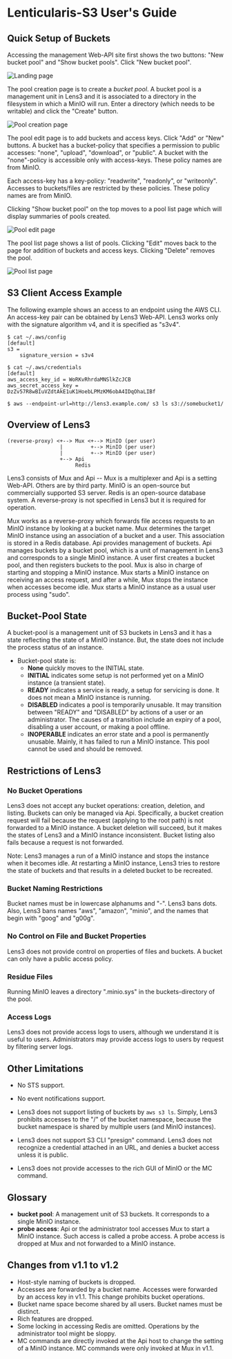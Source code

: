 # Lenticularis-S3 User's Guide

## Quick Setup of Buckets

Accessing the management Web-API site first shows the two buttons:
"New bucket pool" and "Show bucket pools".  Click "New bucket pool".

![Landing page](ug1.jpg)

The pool creation page is to create a _bucket pool_.  A bucket pool is
a management unit in Lens3 and it is associated to a directory in the
filesystem in which a MinIO will run.  Enter a directory (which needs
to be writable) and click the "Create" button.

![Pool creation page](ug2.jpg)

The pool edit page is to add buckets and access keys.  Click "Add" or
"New" buttons.  A bucket has a bucket-policy that specifies a
permission to public accesses: "none", "upload", "download", or
"public".  A bucket with the "none"-policy is accessible only with
access-keys.  These policy names are from MinIO.

Each access-key has a key-policy: "readwrite", "readonly", or
"writeonly".  Accesses to buckets/files are restricted by these
policies.  These policy names are from MinIO.

Clicking "Show bucket pool" on the top moves to a pool list page which
will display summaries of pools created.

![Pool edit page](ug3.jpg)

The pool list page shows a list of pools.  Clicking "Edit" moves back
to the page for addition of buckets and access keys.  Clicking "Delete"
removes the pool.

![Pool list page](ug4.jpg)

## S3 Client Access Example

The following example shows an access to an endpoint using the AWS
CLI.  An access-key pair can be obtained by Lens3 Web-API.  Lens3
works only with the signature algorithm v4, and it is specified as
"s3v4".

```
$ cat ~/.aws/config
[default]
s3 =
    signature_version = s3v4

$ cat ~/.aws/credentials
[default]
aws_access_key_id = WoRKvRhrdaMNSlkZcJCB
aws_secret_access_key = DzZv57R8wBIuVZdtAkE1uK1HoebLPMzKM6obA4IDqOhaLIBf

$ aws --endpoint-url=http://lens3.example.com/ s3 ls s3://somebucket1/
```

## Overview of Lens3

```
(reverse-proxy) <+-->︎ Mux <+--> MinIO (per user)
                 |         +--> MinIO (per user)
                 |         +--> MinIO (per user)
                 +--> Api
                      Redis
```

Lens3 consists of Mux and Api -- Mux is a multiplexer and Api is a
setting Web-API.  Others are by third party.  MinIO is an open-source
but commercially supported S3 server.  Redis is an open-source
database system.  A reverse-proxy is not specified in Lens3 but it is
required for operation.

Mux works as a reverse-proxy which forwards file access requests to an
MinIO instance by looking at a bucket name.  Mux determines the target
MinIO instance using an association of a bucket and a user.  This
association is stored in a Redis database.  Api provides management of
buckets.  Api manages buckets by a bucket pool, which is a unit of
management in Lens3 and corresponds to a single MinIO instance.  A
user first creates a bucket pool, and then registers buckets to the
pool.  Mux is also in charge of starting and stopping a MinIO
instance.  Mux starts a MinIO instance on receiving an access request,
and after a while, Mux stops the instance when accesses become idle.
Mux starts a MinIO instance as a usual user process using "sudo".

## Bucket-Pool State

A bucket-pool is a management unit of S3 buckets in Lens3 and it has a
state reflecting the state of a MinIO instance.  But, the state does
not include the process status of an instance.

* Bucket-pool state is:
  * __None__ quickly moves to the INITIAL state.
  * __INITIAL__ indicates some setup is not performed yet on a MinIO
    instance (a transient state).
  * __READY__ indicates a service is ready, a setup for servicing is
    done.  It does not mean a MinIO instance is running.
  * __DISABLED__ indicates a pool is temporarily unusable.  It may
    transition between "READY" and "DISABLED" by actions of a user or
    an administrator.  The causes of a transition include an
    expiry of a pool, disabling a user account, or making a pool
    offline.
  * __INOPERABLE__ indicates an error state and a pool is permanently
    unusable.  Mainly, it has failed to run a MinIO instance.  This
    pool cannot be used and should be removed.

## Restrictions of Lens3

### No Bucket Operations

Lens3 does not accept any bucket operations: creation, deletion, and
listing.  Buckets can only be managed via Api.  Specifically, a bucket
creation request will fail because the request (applying to the root
path) is not forwarded to a MinIO instance.  A bucket deletion will
succeed, but it makes the states of Lens3 and a MinIO instance
inconsistent.  Bucket listing also fails because a request is not
forwarded.

Note: Lens3 manages a run of a MinIO instance and stops the instance
when it becomes idle.  At restarting a MinIO instance, Lens3 tries to
restore the state of buckets and that results in a deleted bucket to
be recreated.

### Bucket Naming Restrictions

Bucket names must be in lowercase alphanums and "-".  Lens3 bans dots.
Also, Lens3 bans names "aws", "amazon", "minio", and the names that
begin with "goog" and "g00g".

### No Control on File and Bucket Properties

Lens3 does not provide control on properties of files and buckets.  A
bucket can only have a public access policy.

### Residue Files

Running MinIO leaves a directory ".minio.sys" in the buckets-directory
of the pool.

### Access Logs

Lens3 does not provide access logs to users, although we understand it
is useful to users.  Administrators may provide access logs to users
by request by filtering server logs.

## Other Limitations

* No STS support.

* No event notifications support.

* Lens3 does not support listing of buckets by `aws s3 ls`.  Simply,
Lens3 prohibits accesses to the "/" of the bucket namespace, because
the bucket namespace is shared by multiple users (and MinIO
instances).

* Lens3 does not support S3 CLI "presign" command.  Lens3 does not
recognize a credential attached in an URL, and denies a bucket access
unless it is public.

* Lens3 does not provide accesses to the rich GUI of MinIO or the MC
  command.

## Glossary

* __bucket pool__: A management unit of S3 buckets.  It corresponds to
  a single MinIO instance.
* __probe access__: Api or the administrator tool accesses Mux to
  start a MinIO instance.  Such access is called a probe access.  A
  probe access is dropped at Mux and not forwarded to a MinIO
  instance.

## Changes from v1.1 to v1.2

* Host-style naming of buckets is dropped.
* Accesses are forwarded by a bucket name.  Accesses were forwarded by
  an access key in v1.1.  This change prohibits bucket operations.
* Bucket name space become shared by all users.  Bucket names must be
  distinct.
* Rich features are dropped.
* Some locking in accessing Redis are omitted.  Operations by the
  administrator tool might be sloppy.
* MC commands are directly invoked at the Api host to change the
  setting of a MinIO instance.  MC commands were only invoked at Mux
  in v1.1.
